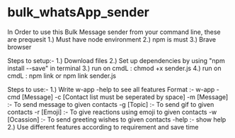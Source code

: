 # bulk_whatsApp_sender

In Order to use this Bulk Message sender from your command line, these are prequesit
1.) Must have node environment
2.) npm is must
3.) Brave browser

Steps to setup:-
1.) Download files 
2.) Set up dependencies by using "npm install --save" in terminal
3.) run on cmdL : chmod +x sender.js
4.) run on cmdL : npm link or npm link sender.js

Steps to use:-
1.) Write w-app -help to see all features
Format                :- w-app -cmd [Message] -c [Contact list must be seperated by space]
-m [Message]          :- To send message to given contacts
-g [Topic]            :- To send gif to given contacts
-r [Emoji]            :- To give reactions using emoji to given contacts
-w [Ocassion]         :- To send greeting wishes to given contacts
-help                 :- show help
2.) Use different features according to requirement and save time

